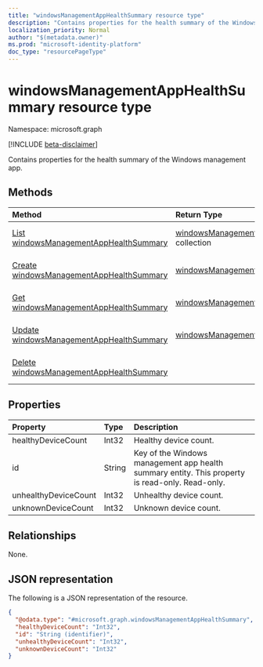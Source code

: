 ```yaml
---
title: "windowsManagementAppHealthSummary resource type"
description: "Contains properties for the health summary of the Windows management app."
localization_priority: Normal
author: "$(metadata.owner)"
ms.prod: "microsoft-identity-platform"
doc_type: "resourcePageType"
---
```


# windowsManagementAppHealthSummary resource type

Namespace: microsoft.graph

[!INCLUDE [beta-disclaimer](../../includes/beta-disclaimer.md)]

Contains properties for the health summary of the Windows management app.

## Methods

| Method                                                                                                | Return Type                                                                                 | Description                                                                      |
| :---------------------------------------------------------------------------------------------------- | :------------------------------------------------------------------------------------------ | :------------------------------------------------------------------------------- |
| [List windowsManagementAppHealthSummary](../api/intune-windowsmanagementapphealthsummary-list.md)     | [windowsManagementAppHealthSummary](intune-windowsManagementAppHealthSummary.md) collection | List properties and relationships of a windowsManagementAppHealthSummary object. |
| [Create windowsManagementAppHealthSummary](../api/intune-windowsmanagementapphealthsummary-create.md) | [windowsManagementAppHealthSummary](intune-windowsManagementAppHealthSummary.md)            | Create a new windowsManagementAppHealthSummary object.                           |
| [Get windowsManagementAppHealthSummary](../api/intune-windowsmanagementapphealthsummary-get.md)       | [windowsManagementAppHealthSummary](intune-windowsManagementAppHealthSummary.md)            | Read properties and relationships of a windowsManagementAppHealthSummary object. |
| [Update windowsManagementAppHealthSummary](../api/intune-windowsmanagementapphealthsummary-update.md) | [windowsManagementAppHealthSummary](intune-windowsManagementAppHealthSummary.md)            | Update the properties of a windowsManagementAppHealthSummary object.             |
| [Delete windowsManagementAppHealthSummary](../api/intune-windowsmanagementapphealthsummary-delete.md) |                                                                                             | Delete a windowsManagementAppHealthSummary object.                               |

## Properties

| Property             | Type   | Description                                                                                     |
| :------------------- | :----- | :---------------------------------------------------------------------------------------------- |
| healthyDeviceCount   | Int32  | Healthy device count.                                                                           |
| id                   | String | Key of the Windows management app health summary entity. This property is read-only. Read-only. |
| unhealthyDeviceCount | Int32  | Unhealthy device count.                                                                         |
| unknownDeviceCount   | Int32  | Unknown device count.                                                                           |

## Relationships

None.

## JSON representation

The following is a JSON representation of the resource.

<!-- {
  "blockType": "resource",
  "keyProperty": "id",
  "@odata.type": "microsoft.graph.windowsManagementAppHealthSummary",
  "baseType": "microsoft.graph.entity",
  "openType": False
}
-->

```json
{
  "@odata.type": "#microsoft.graph.windowsManagementAppHealthSummary",
  "healthyDeviceCount": "Int32",
  "id": "String (identifier)",
  "unhealthyDeviceCount": "Int32",
  "unknownDeviceCount": "Int32"
}
```